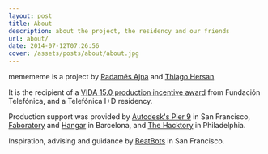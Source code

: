 ```yaml
---
layout: post
title: About
description: about the project, the residency and our friends
url: about/
date: 2014-07-12T07:26:56
cover: /assets/posts/about/about.jpg
---
```

memememe is a project by [Radamés Ajna](http://radames.in) and [Thiago Hersan](http://www.thiagohersan.com/)

It is the recipient of a [VIDA 15.0 production incentive award](https://vida.fundaciontelefonica.com/proyectos/vida-15/) from Fundación Telefónica, and a Telefónica I+D residency.

Production support was provided by [Autodesk's Pier 9](http://www.instructables.com/id/Overview-Access-to-Autodesk-Pier-9-Workshop/) in San Francisco, [Faboratory](http://faboratory.org/) and [Hangar](http://hangar.org/) in Barcelona, and [The Hacktory](http://www.thehacktory.org/) in Philadelphia.

Inspiration, advising and guidance by [BeatBots](http://www.beatbots.net/) in San Francisco.
